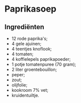# Paprikasoep

## Ingrediënten

* 12 rode paprika's;
* 4 gele ajuinen;
* 4 teentjes knoflook;
* 4 tomaten;
* 4 koffielepels paprikapoeder;
* 1 potje tomatenpuree (70 gram);
* 2 liter groentebouillon;
* peper;
* zout;
* olijfolie;
* kookroom 7% vet;
* kruidentuiltje.